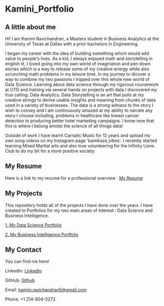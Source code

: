 # Kamini_Portfolio

## A little about me

Hi! I am Kamini Ravichandran, a Masters student in Business Analytics at the University of Texas at Dallas with a prior bachelors in Engineering. 

I began my career with the idea of building something which would add value to people's lives. As a kid, I always enjoyed math and storytelling in english lit. I loved going into my own world of imagination and pen down stories which is a way to release some of my creative energy while also scrunching math problems in my leisure time. In my journey to dicover a way to combine my two passions I tripped over this whole new world of Data Science. Learning about data science through my rigorous coursework at UTD and training via several hands on projects with data I discovered my true calling: Data Analytics. Data Storytelling is an art that pulls at my creative strings to derive usable insights and meaning from chunks of data used in a variety of businesses. The data is a strong witness to the story I wish to convey and I am continuously amazed at my ability to narrate any story I choose including, problems in healthcare like breast cancer detection to producing better hotel marketing campaigns. I know now that this is where I belong amidst the science of all things data!

Outside of work I have learnt Carnatic Music for 12 years and upload my own song videos on my Instagram page 'kamikaze_vibes'. I recently started learning Mixed Martial arts and also love volunteering for the Infinity Lions Club to do my bit for a more positive society.

## My Resume
Here is a link to my resume for a professional overview : 
[My Resume](https://kaminiravichandran.github.io/My-Resume/)


## My Projects
This repository holds all of the projects I have done over the years. I have created to Portfolios for my two main areas of interest : Data Science and Business Intelligence.

[1. My Data Science Portfolio](https://kaminiravichandran.github.io/Kamini_Data_Science_Portfolio/)

[2. My Business Intelligence Portfolio](https://kaminiravichandran.github.io/Kamini-Business-Intelligence-Portfolio/)

## My Contact
You can find me here!

LinkedIn: [LinkedIn](https://www.linkedin.com/in/kaminiravichandran/)

GitHub: [Github](https://github.com/kaminiravichandran)

Email: kamini.ravichandran5@gmail.com

Phone: +1 214-604-5272







